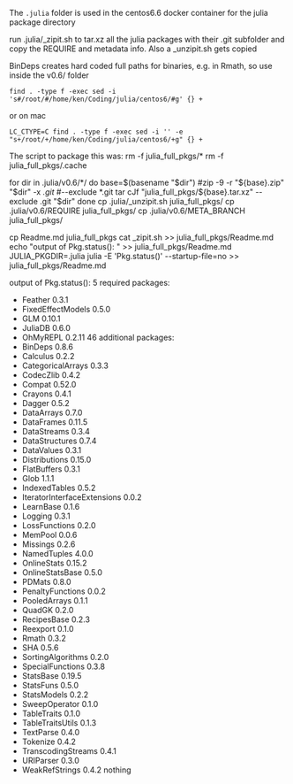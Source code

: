 
The `.julia` folder is used in the centos6.6 docker container for the julia package directory

run .julia/_zipit.sh to tar.xz all the julia packages with their .git subfolder and copy the REQUIRE and metadata info. Also a _unzipit.sh gets copied

BinDeps creates hard coded full paths for binaries, e.g. in Rmath, so use inside the v0.6/ folder

    find . -type f -exec sed -i 's#/root/#/home/ken/Coding/julia/centos6/#g' {} +

or on mac

    LC_CTYPE=C find . -type f -exec sed -i '' -e "s+/root/+/home/ken/Coding/julia/centos6/+g" {} +


The script to package this was:
rm -f julia_full_pkgs/*
rm -f julia_full_pkgs/.cache

for dir in .julia/v0.6/*/
do
  base=$(basename "$dir")
  #zip -9 -r "${base}.zip" "$dir" -x *.git*
  #--exclude *.git
  tar cJf "julia_full_pkgs/${base}.tar.xz" --exclude .git "$dir"
done
cp .julia/_unzipit.sh julia_full_pkgs/
cp .julia/v0.6/REQUIRE julia_full_pkgs/
cp .julia/v0.6/META_BRANCH julia_full_pkgs/

cp Readme.md julia_full_pkgs
cat _zipit.sh >> julia_full_pkgs/Readme.md
echo "output of Pkg.status(): " >> julia_full_pkgs/Readme.md
JULIA_PKGDIR=.julia julia -E 'Pkg.status()' --startup-file=no >> julia_full_pkgs/Readme.md

output of Pkg.status(): 
5 required packages:
 - Feather                       0.3.1
 - FixedEffectModels             0.5.0
 - GLM                           0.10.1
 - JuliaDB                       0.6.0
 - OhMyREPL                      0.2.11
46 additional packages:
 - BinDeps                       0.8.6
 - Calculus                      0.2.2
 - CategoricalArrays             0.3.3
 - CodecZlib                     0.4.2
 - Compat                        0.52.0
 - Crayons                       0.4.1
 - Dagger                        0.5.2
 - DataArrays                    0.7.0
 - DataFrames                    0.11.5
 - DataStreams                   0.3.4
 - DataStructures                0.7.4
 - DataValues                    0.3.1
 - Distributions                 0.15.0
 - FlatBuffers                   0.3.1
 - Glob                          1.1.1
 - IndexedTables                 0.5.2
 - IteratorInterfaceExtensions   0.0.2
 - LearnBase                     0.1.6
 - Logging                       0.3.1
 - LossFunctions                 0.2.0
 - MemPool                       0.0.6
 - Missings                      0.2.6
 - NamedTuples                   4.0.0
 - OnlineStats                   0.15.2
 - OnlineStatsBase               0.5.0
 - PDMats                        0.8.0
 - PenaltyFunctions              0.0.2
 - PooledArrays                  0.1.1
 - QuadGK                        0.2.0
 - RecipesBase                   0.2.3
 - Reexport                      0.1.0
 - Rmath                         0.3.2
 - SHA                           0.5.6
 - SortingAlgorithms             0.2.0
 - SpecialFunctions              0.3.8
 - StatsBase                     0.19.5
 - StatsFuns                     0.5.0
 - StatsModels                   0.2.2
 - SweepOperator                 0.1.0
 - TableTraits                   0.1.0
 - TableTraitsUtils              0.1.3
 - TextParse                     0.4.0
 - Tokenize                      0.4.2
 - TranscodingStreams            0.4.1
 - URIParser                     0.3.0
 - WeakRefStrings                0.4.2
nothing
